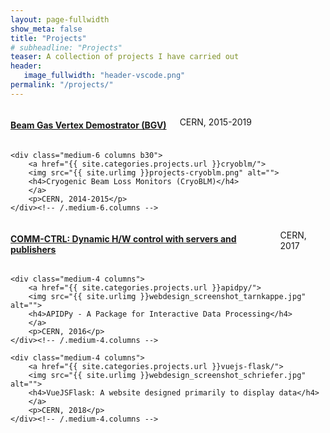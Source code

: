 ```yaml
---
layout: page-fullwidth
show_meta: false
title: "Projects"
# subheadline: "Projects"
teaser: A collection of projects I have carried out
header:
   image_fullwidth: "header-vscode.png"
permalink: "/projects/"
---
```

<!-- Projects
<ul>
    {% for post in site.categories.projects %}
    <li><a href="{{ site.url }}{{ post.url }}">{{ post.title }}</a></li>
    {% endfor %}
</ul> -->

<div class="row t60">
    <div class="medium-6 columns b30">
        <a href="{{ site.categories.projects.url }}bgv/">
        <img src="{{ site.urlimg }}projects-bgv-animation.gif" alt="">
        <h4>Beam Gas Vertex Demostrator (BGV)</h4>
        </a>
        <p>CERN, 2015-2019</p>
    </div><!-- /.medium-6.columns -->

    <div class="medium-6 columns b30">
        <a href="{{ site.categories.projects.url }}cryoblm/">
        <img src="{{ site.urlimg }}projects-cryoblm.png" alt="">
        <h4>Cryogenic Beam Loss Monitors (CryoBLM)</h4>
        </a>
        <p>CERN, 2014-2015</p>
    </div><!-- /.medium-6.columns -->
</div>

<!-- /.row -->

<div class="row t30">
    <div class="medium-4 columns">
        <a href="{{ site.categories.projects.url }}comm-ctrl/">
        <img src="{{ site.urlimg }}webdesign_screenshot_stilwandel.jpg" alt="">
        <h4>COMM-CTRL: Dynamic H/W control with servers and publishers</h4>
        </a>
        <p>CERN, 2017</p>
    </div><!-- /.medium-4.columns -->

    <div class="medium-4 columns">
        <a href="{{ site.categories.projects.url }}apidpy/">
        <img src="{{ site.urlimg }}webdesign_screenshot_tarnkappe.jpg" alt="">
        <h4>APIDPy - A Package for Interactive Data Processing</h4>
        </a>
        <p>CERN, 2016</p>
    </div><!-- /.medium-4.columns -->

    <div class="medium-4 columns">
        <a href="{{ site.categories.projects.url }}vuejs-flask/">
        <img src="{{ site.urlimg }}webdesign_screenshot_schriefer.jpg" alt="">
        <h4>VueJSFlask: A website designed primarily to display data</h4>
        </a>
        <p>CERN, 2018</p>
    </div><!-- /.medium-4.columns -->
</div><!-- /.row -->

